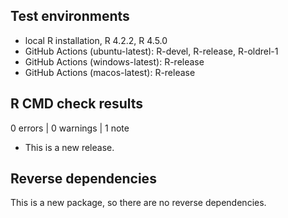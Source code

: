 ## Test environments
* local R installation, R 4.2.2, R 4.5.0
* GitHub Actions (ubuntu-latest): R-devel, R-release, R-oldrel-1
* GitHub Actions (windows-latest): R-release  
* GitHub Actions (macos-latest): R-release

## R CMD check results

0 errors | 0 warnings | 1 note

* This is a new release.

## Reverse dependencies

This is a new package, so there are no reverse dependencies.

